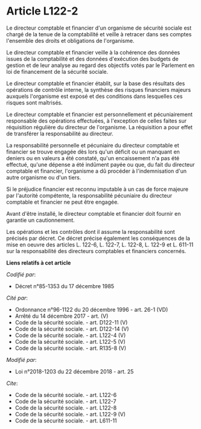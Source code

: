 # Article L122-2

Le directeur comptable et financier d'un organisme de sécurité sociale est chargé de la tenue de la comptabilité et veille à
retracer dans ses comptes l'ensemble des droits et obligations de l'organisme.

Le directeur comptable et financier veille à la cohérence des données issues de la comptabilité et des données d'exécution
des budgets de gestion et de leur analyse au regard des objectifs votés par le Parlement en loi de financement de la sécurité
sociale.

Le directeur comptable et financier établit, sur la base des résultats des opérations de contrôle interne, la synthèse des
risques financiers majeurs auxquels l'organisme est exposé et des conditions dans lesquelles ces risques sont maîtrisés.

Le directeur comptable et financier est personnellement et pécuniairement responsable des opérations effectuées, à
l'exception de celles faites sur réquisition régulière du directeur de l'organisme. La réquisition a pour effet de transférer
la responsabilité au directeur.

La responsabilité personnelle et pécuniaire du directeur comptable et financier se trouve engagée dès lors qu'un déficit ou
un manquant en deniers ou en valeurs a été constaté, qu'un encaissement n'a pas été effectué, qu'une dépense a été indûment
payée ou que, du fait du directeur comptable et financier, l'organisme a dû procéder à l'indemnisation d'un autre organisme
ou d'un tiers.

Si le préjudice financier est reconnu imputable à un cas de force majeure par l'autorité compétente, la responsabilité
pécuniaire du directeur comptable et financier ne peut être engagée.

Avant d'être installé, le directeur comptable et financier doit fournir en garantie un cautionnement.

Les opérations et les contrôles dont il assume la responsabilité sont précisés par décret. Ce décret précise également les
conséquences de la mise en oeuvre des articles L. 122-6, L. 122-7, L. 122-8, L. 122-9 et L. 611-11 sur la responsabilité des
directeurs comptables et financiers concernés.

**Liens relatifs à cet article**

_Codifié par_:

  - Décret n°85-1353 du 17 décembre 1985

_Cité par_:

  - Ordonnance n°96-1122 du 20 décembre 1996 - art. 26-1 (VD)
  - Arrêté du 14 décembre 2017 - art. (V)
  - Code de la sécurité sociale. - art. D122-11 (V)
  - Code de la sécurité sociale. - art. D122-14 (V)
  - Code de la sécurité sociale. - art. L122-4 (V)
  - Code de la sécurité sociale. - art. L122-5 (V)
  - Code de la sécurité sociale. - art. R135-8 (V)

_Modifié par_:

  - Loi n°2018-1203 du 22 décembre 2018 - art. 25

_Cite_:

  - Code de la sécurité sociale. - art. L122-6
  - Code de la sécurité sociale. - art. L122-7
  - Code de la sécurité sociale. - art. L122-8
  - Code de la sécurité sociale. - art. L122-9 (V)
  - Code de la sécurité sociale. - art. L611-11
